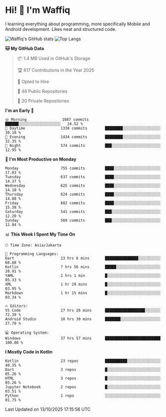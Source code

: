 
# Hi! 👋 I'm Waffiq

I learning everything about programming, more specifically Mobile and Android development. Likes neat and structured code.

<!-- Get to know more about me?

<a href="https://www.linkedin.com/in/waffiqaziz/"><img src="https://img.shields.io/static/v1?label=%20&message=LinkedIn&logo=linkedin&logoColor=white&color=0A66C2&style=for-the-badge" alt="LinkedIn"></a>
<a href="https://www.instagram.com/waffiqaziz/"><img src="https://img.shields.io/static/v1?label=%20&message=instagram&logo=instagram&logoColor=white&labelColor=%23E1306C&color=%23E1306C&style=for-the-badge" alt="Instagram"></a>
<a href="https://web.facebook.com/WaffiqAziz/"><img src="https://img.shields.io/static/v1?label=%20&message=Facebook&logo=facebook&logoColor=white&color=1877F2&style=for-the-badge" alt="Facebook"></a>
<a href="https://twitter.com/waffiqaziz"><img src="https://img.shields.io/static/v1?label=%20&message=X&logo=x&logoColor=white&color=000000&style=for-the-badge" alt="X"></a> -->

![Waffiq's GitHub stats](https://github-readme-stats-eight-theta.vercel.app/api?username=waffiqaziz&show_icons=true&include_all_commits=true&count_private=true&theme=dark)
![Top Langs](https://github-readme-stats.vercel.app/api/top-langs/?username=waffiqaziz&layout=compact&langs_count=8&theme=dark)

<!--START_SECTION:waka-->
**🐱 My GitHub Data** 

> 📦 1.4 MB Used in GitHub's Storage 
 > 
> 🏆 617 Contributions in the Year 2025
 > 
> 💼 Opted to Hire
 > 
> 📜 46 Public Repositories 
 > 
> 🔑 20 Private Repositories 
 > 
**I'm an Early 🐤** 

```text
🌞 Morning                1087 commits        ██████░░░░░░░░░░░░░░░░░░░   24.52 % 
🌆 Daytime                1338 commits        ████████░░░░░░░░░░░░░░░░░   30.18 % 
🌃 Evening                1434 commits        ████████░░░░░░░░░░░░░░░░░   32.35 % 
🌙 Night                  574 commits         ███░░░░░░░░░░░░░░░░░░░░░░   12.95 % 
```
📅 **I'm Most Productive on Monday** 

```text
Monday                   755 commits         ████░░░░░░░░░░░░░░░░░░░░░   17.03 % 
Tuesday                  637 commits         ████░░░░░░░░░░░░░░░░░░░░░   14.37 % 
Wednesday                625 commits         ████░░░░░░░░░░░░░░░░░░░░░   14.10 % 
Thursday                 624 commits         ████░░░░░░░░░░░░░░░░░░░░░   14.08 % 
Friday                   682 commits         ████░░░░░░░░░░░░░░░░░░░░░   15.38 % 
Saturday                 541 commits         ███░░░░░░░░░░░░░░░░░░░░░░   12.20 % 
Sunday                   569 commits         ███░░░░░░░░░░░░░░░░░░░░░░   12.84 % 
```


📊 **This Week I Spent My Time On** 

```text
🕑︎ Time Zone: Asia/Jakarta

💬 Programming Languages: 
Dart                     23 hrs 6 mins       ███████████████░░░░░░░░░░   60.88 % 
Kotlin                   7 hrs 56 mins       █████░░░░░░░░░░░░░░░░░░░░   20.91 % 
YAML                     2 hrs 1 min         █░░░░░░░░░░░░░░░░░░░░░░░░   05.33 % 
XML                      1 hr 29 mins        █░░░░░░░░░░░░░░░░░░░░░░░░   03.95 % 
Markdown                 1 hr 15 mins        █░░░░░░░░░░░░░░░░░░░░░░░░   03.34 % 

🔥 Editors: 
VS Code                  27 hrs 26 mins      ██████████████████░░░░░░░   72.30 % 
Android Studio           10 hrs 30 mins      ███████░░░░░░░░░░░░░░░░░░   27.70 % 

💻 Operating System: 
Windows                  37 hrs 57 mins      █████████████████████████   100.00 % 
```

**I Mostly Code in Kotlin** 

```text
Kotlin                   23 repos            ██████████░░░░░░░░░░░░░░░   40.35 % 
Dart                     3 repos             █░░░░░░░░░░░░░░░░░░░░░░░░   05.26 % 
HTML                     3 repos             █░░░░░░░░░░░░░░░░░░░░░░░░   05.26 % 
Jupyter Notebook         2 repos             █░░░░░░░░░░░░░░░░░░░░░░░░   03.51 % 
Python                   1 repo              ░░░░░░░░░░░░░░░░░░░░░░░░░   01.75 % 
```




 Last Updated on 13/10/2025 17:15:56 UTC
<!--END_SECTION:waka-->
